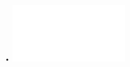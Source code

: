 - ![designing-data-intensive-applications.pdf](../assets/designing-data-intensive-applications_1668478814398_0.pdf)